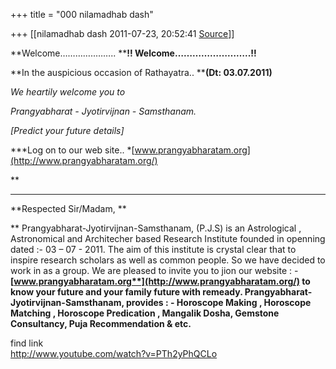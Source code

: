+++
title = "000 nilamadhab dash"

+++
[[nilamadhab dash	2011-07-23, 20:52:41 [Source](https://groups.google.com/g/bvparishat/c/IAc8j7mQw8Q)]]



**Welcome…………..…….. ****!! ****Welcome……………………..****!!**

**In the auspicious occasion of Rathayatra.. ****(Dt: 03.07.2011)**

*We heartily welcome you to*

**Prangyabharat - Jyotirvijnan - Samsthanam*.*

*\[Predict your future details\]*

***Log on to our web site.. *[www.prangyabharatam.org](http://www.prangyabharatam.org/)

**

**** **

**Respected Sir/Madam, **

** Prangyabharat-Jyotirvijnan-Samsthanam, (P.J.S) is an Astrological , Astronomical and Architecher based Research Institute founded in openning dated :- 03 – 07 - 2011. The aim of this institute is crystal clear that to inspire research scholars as well as common people. So we have decided to work in as a group. We are pleased to invite you to jion our website : - **[**www.prangyabharatam.org**](http://www.prangyabharatam.org/)** to know your future and your family future with remeady. Prangyabharat-Jyotirvijnan-Samsthanam, provides : - Horoscope Making , Horoscope Matching , Horoscope Predication , Mangalik Dosha, Gemstone Consultancy, Puja Recommendation & etc.**



find link  
<http://www.youtube.com/watch?v=PTh2yPhQCLo>

